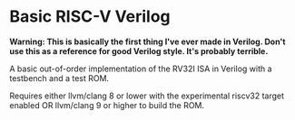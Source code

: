 # Basic RISC-V Verilog
**Warning: This is basically the first thing I've ever made in Verilog. Don't use this as a reference for good Verilog style. It's probably terrible.**

A basic out-of-order implementation of the RV32I ISA in Verilog with a testbench and a test ROM.

Requires either llvm/clang 8 or lower with the experimental riscv32 target enabled OR llvm/clang 9 or higher to build the ROM.